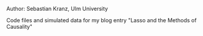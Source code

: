 Author: Sebastian Kranz, Ulm University

Code files and simulated data for my blog entry "Lasso and the Methods of Causality"
